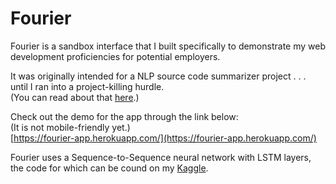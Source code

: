 # Fourier
Fourier is a sandbox interface that I built specifically to demonstrate my web development proficiencies for potential employers.

It was originally intended for a NLP source code summarizer project . . . until I ran into a project-killing hurdle.\
(You can read about that [here](https://github.com/cf7/Fourier/blob/main/docs/original_README.md).)

Check out the demo for the app through the link below:\
(It is not mobile-friendly yet.)\
[https://fourier-app.herokuapp.com/](https://fourier-app.herokuapp.com/)

Fourier uses a Sequence-to-Sequence neural network with LSTM layers, the code for which can be cound on my [Kaggle](https://www.kaggle.com/cf1111/fourier4).

